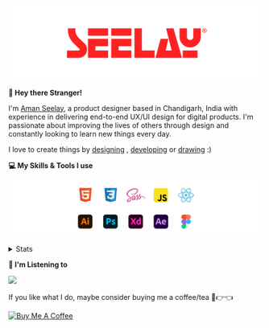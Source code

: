 [![banner](./images/seelay.svg)](https://www.seelay.in)

**👋 Hey there Stranger!**

I'm [Aman Seelay](https://www.seelay.in), a product designer based in Chandigarh, India with experience in delivering end-to-end UX/UI design for digital products. I'm passionate about improving the lives of others through design and constantly looking to learn new things every day.

I love to create things by [designing](https://www.seelay.in/#work) , [developing](https://www.seelay.in/#projects) or [drawing](https://art.seelay.in) :)

**💻 My Skills & Tools I use**

[![banner](./images/skills&tools.svg)](https://www.seelay.in/about)

<details>
  <summary>Stats</summary>

---

<!--START_SECTION:waka-->
![Profile Views](http://img.shields.io/badge/Profile%20Views-10-blue)

**🐱 My GitHub Data** 

> 📦 482.5 kB Used in GitHub's Storage 
 > 
> 🏆 574 Contributions in the Year 2023
 > 
> 💼 Opted to Hire
 > 
> 📜 1 Public Repository 
 > 
> 🔑 42 Private Repository 
 > 
**I'm a Night 🦉** 

```text
🌞 Morning                296 commits         ████░░░░░░░░░░░░░░░░░░░░░   17.41 % 
🌆 Daytime                288 commits         ████░░░░░░░░░░░░░░░░░░░░░   16.94 % 
🌃 Evening                495 commits         ███████░░░░░░░░░░░░░░░░░░   29.12 % 
🌙 Night                  621 commits         █████████░░░░░░░░░░░░░░░░   36.53 % 
```
📅 **I'm Most Productive on Sunday** 

```text
Monday                   214 commits         ███░░░░░░░░░░░░░░░░░░░░░░   12.59 % 
Tuesday                  291 commits         ████░░░░░░░░░░░░░░░░░░░░░   17.12 % 
Wednesday                152 commits         ██░░░░░░░░░░░░░░░░░░░░░░░   08.94 % 
Thursday                 262 commits         ████░░░░░░░░░░░░░░░░░░░░░   15.41 % 
Friday                   189 commits         ███░░░░░░░░░░░░░░░░░░░░░░   11.12 % 
Saturday                 268 commits         ████░░░░░░░░░░░░░░░░░░░░░   15.76 % 
Sunday                   324 commits         █████░░░░░░░░░░░░░░░░░░░░   19.06 % 
```


📊 **This Week I Spent My Time On** 

```text
🕑︎ Time Zone: Asia/Kolkata

💬 Programming Languages: 
Other                    6 hrs 49 mins       ██████████████████████░░░   88.30 % 
JSON                     20 mins             █░░░░░░░░░░░░░░░░░░░░░░░░   04.38 % 
CSS                      18 mins             █░░░░░░░░░░░░░░░░░░░░░░░░   03.93 % 
JavaScript               9 mins              █░░░░░░░░░░░░░░░░░░░░░░░░   02.02 % 
Git Config               3 mins              ░░░░░░░░░░░░░░░░░░░░░░░░░   00.73 % 

🔥 Editors: 
Chrome                   5 hrs 44 mins       ███████████████████░░░░░░   74.41 % 
Edge                     1 hr 4 mins         ███░░░░░░░░░░░░░░░░░░░░░░   13.89 % 
VS Code                  54 mins             ███░░░░░░░░░░░░░░░░░░░░░░   11.70 % 

💻 Operating System: 
Windows                  7 hrs 43 mins       █████████████████████████   100.00 % 
```

**I Mostly Code in JavaScript** 

```text
JavaScript               28 repos            ████████████████░░░░░░░░░   63.64 % 
TypeScript               13 repos            ███████░░░░░░░░░░░░░░░░░░   29.55 % 
Java                     3 repos             ██░░░░░░░░░░░░░░░░░░░░░░░   06.82 % 
```




 Last Updated on 16/11/2023 06:39:26 UTC
<!--END_SECTION:waka-->

---

 </details>

**🎵 I'm Listening to**

<object data="https://now-play.vercel.app/api/generate?uid=7a17a86e-d6b7-43b5-8d9c-1d6dae42a779" >

  <img src="https://now-play.vercel.app/api/generate?uid=7a17a86e-d6b7-43b5-8d9c-1d6dae42a779" />

</object>

If you like what I do, maybe consider buying me a coffee/tea 🥺👉👈

<a href="https://www.buymeacoffee.com/seelay" target="_blank"><img src="https://cdn.buymeacoffee.com/buttons/v2/default-red.png" alt="Buy Me A Coffee" width="150" ></a>
